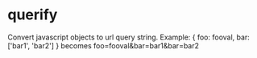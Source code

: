 # querify
Convert javascript objects to url query string.
Example: { foo: fooval, bar: ['bar1', 'bar2'] } becomes foo=fooval&bar=bar1&bar=bar2
